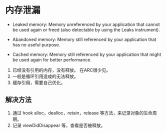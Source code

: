 # 内存泄漏

* Leaked memory: Memory unreferenced by your application that cannot be used again or freed (also detectable by using the Leaks instrument).

* Abandoned memory: Memory still referenced by your application that has no useful purpose.

* Cached memory: Memory still referenced by your application that might be used again for better performance.


1. 已经没有引用的内存，没有释放。 在ARC很少见。
2. 一般是循环引用造成的无法释放。
3. 缓存引用，需要自己优化。

## 解决方法
1. 通过 hook alloc，dealloc，retain，release 等方法，来记录对象的生命周期。
2. 记录 viewDidDisappear 等，查看是否被释放。